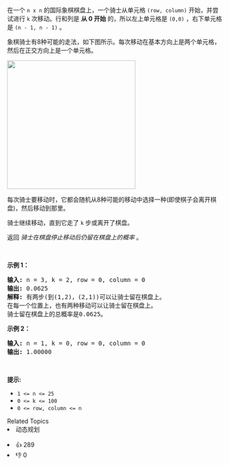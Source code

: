 <p>在一个&nbsp;<code>n x n</code>&nbsp;的国际象棋棋盘上，一个骑士从单元格 <code>(row, column)</code>&nbsp;开始，并尝试进行 <code>k</code> 次移动。行和列是 <strong>从 0 开始</strong> 的，所以左上单元格是 <code>(0,0)</code> ，右下单元格是 <code>(n - 1, n - 1)</code> 。</p>

<p>象棋骑士有8种可能的走法，如下图所示。每次移动在基本方向上是两个单元格，然后在正交方向上是一个单元格。</p>

<p><img src="https://assets.leetcode-cn.com/aliyun-lc-upload/uploads/2018/10/12/knight.png" style="height: 300px; width: 300px;" /></p>

<p>每次骑士要移动时，它都会随机从8种可能的移动中选择一种(即使棋子会离开棋盘)，然后移动到那里。</p>

<p>骑士继续移动，直到它走了 <code>k</code> 步或离开了棋盘。</p>

<p>返回 <em>骑士在棋盘停止移动后仍留在棋盘上的概率</em> 。</p>

<p>&nbsp;</p>

<p><strong>示例 1：</strong></p>

<pre>
<strong>输入:</strong> n = 3, k = 2, row = 0, column = 0
<strong>输出:</strong> 0.0625
<strong>解释:</strong> 有两步(到(1,2)，(2,1))可以让骑士留在棋盘上。
在每一个位置上，也有两种移动可以让骑士留在棋盘上。
骑士留在棋盘上的总概率是0.0625。
</pre>

<p><strong>示例 2：</strong></p>

<pre>
<strong>输入:</strong> n = 1, k = 0, row = 0, column = 0
<strong>输出:</strong> 1.00000
</pre>

<p>&nbsp;</p>

<p><strong>提示:</strong></p>

<ul>
	<li><code>1 &lt;= n &lt;= 25</code></li>
	<li><code>0 &lt;= k &lt;= 100</code></li>
	<li><code>0 &lt;= row, column &lt;= n</code></li>
</ul>
<div><div>Related Topics</div><div><li>动态规划</li></div></div><br><div><li>👍 289</li><li>👎 0</li></div>